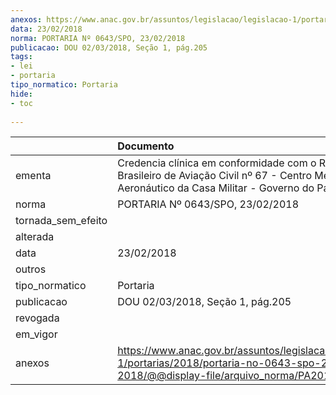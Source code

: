 ```yaml
---
anexos: https://www.anac.gov.br/assuntos/legislacao/legislacao-1/portarias/2018/portaria-no-0643-spo-23-02-2018/@@display-file/arquivo_norma/PA2018-0643.pdf
data: 23/02/2018
norma: PORTARIA Nº 0643/SPO, 23/02/2018
publicacao: DOU 02/03/2018, Seção 1, pág.205
tags:
- lei
- portaria
tipo_normatico: Portaria
hide: 
- toc 
 
---
```


|                    | Documento                                                                                                                                              |
|:-------------------|:-------------------------------------------------------------------------------------------------------------------------------------------------------|
| ementa             | Credencia clínica em conformidade com o Regulamento Brasileiro de Aviação Civil nº 67 - Centro Médico Aeronáutico da Casa Militar - Governo do Paraná. |
| norma              | PORTARIA Nº 0643/SPO, 23/02/2018                                                                                                                       |
| tornada_sem_efeito |                                                                                                                                                        |
| alterada           |                                                                                                                                                        |
| data               | 23/02/2018                                                                                                                                             |
| outros             |                                                                                                                                                        |
| tipo_normatico     | Portaria                                                                                                                                               |
| publicacao         | DOU 02/03/2018, Seção 1, pág.205                                                                                                                       |
| revogada           |                                                                                                                                                        |
| em_vigor           |                                                                                                                                                        |
| anexos             | https://www.anac.gov.br/assuntos/legislacao/legislacao-1/portarias/2018/portaria-no-0643-spo-23-02-2018/@@display-file/arquivo_norma/PA2018-0643.pdf   |